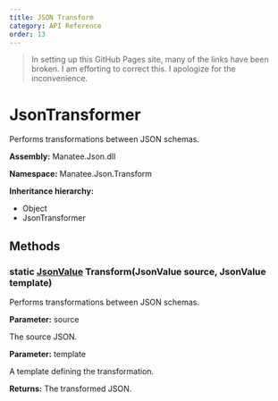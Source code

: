 ```yaml
---
title: JSON Transform
category: API Reference
order: 13
---
```


> In setting up this GitHub Pages site, many of the links have been broken.  I am efforting to correct this.  I apologize for the inconvenience.

# JsonTransformer

Performs transformations between JSON schemas.

**Assembly:** Manatee.Json.dll

**Namespace:** Manatee.Json.Transform

**Inheritance hierarchy:**

- Object
- JsonTransformer

## Methods

### static [JsonValue](API-Json#jsonvalue) Transform(JsonValue source, JsonValue template)

Performs transformations between JSON schemas.

**Parameter:** source

The source JSON.

**Parameter:** template

A template defining the transformation.

**Returns:** The transformed JSON.

